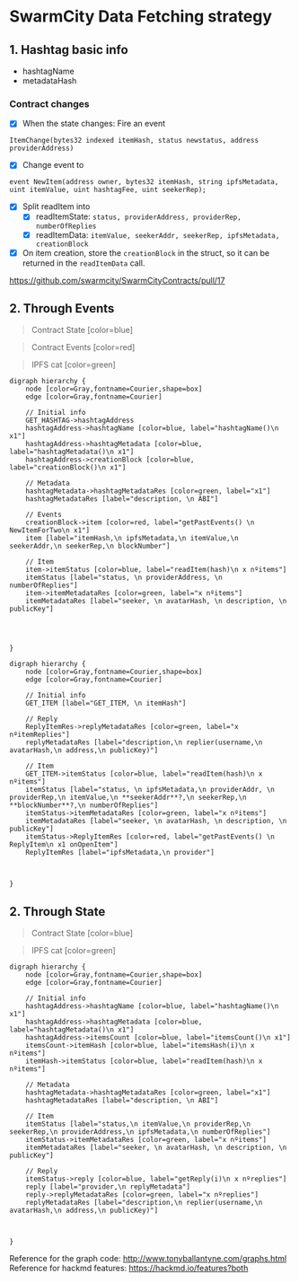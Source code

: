 # SwarmCity Data Fetching strategy

## 1. Hashtag basic info
- hashtagName
- metadataHash

### Contract changes

- [x] When the state changes: Fire an event 
```
ItemChange(bytes32 indexed itemHash, status newstatus, address providerAddress)
```

- [x] Change event to
```
event NewItem(address owner, bytes32 itemHash, string ipfsMetadata, uint itemValue, uint hashtagFee, uint seekerRep);
```

- [x] Split readItem into
  - [x] readItemState: ```status, providerAddress, providerRep, numberOfReplies```
  - [x] readItemData: ```itemValue, seekerAddr, seekerRep, ipfsMetadata, creationBlock```

- [x] On item creation, store the ```creationBlock``` in the struct, so it can be returned in the ```readItemData``` call.

https://github.com/swarmcity/SwarmCityContracts/pull/17

## 2. Through Events
> Contract State
> [color=blue]

> Contract Events
> [color=red]

> IPFS cat
> [color=green]


```graphviz
digraph hierarchy {
    node [color=Gray,fontname=Courier,shape=box]
    edge [color=Gray,fontname=Courier]

    // Initial info
    GET_HASHTAG->hashtagAddress
    hashtagAddress->hashtagName [color=blue, label="hashtagName()\n x1"]
    hashtagAddress->hashtagMetadata [color=blue, label="hashtagMetadata()\n x1"]
    hashtagAddress->creationBlock [color=blue, label="creationBlock()\n x1"]
    
    // Metadata
    hashtagMetadata->hashtagMetadataRes [color=green, label="x1"]
    hashtagMetadataRes [label="description, \n ABI"]
    
    // Events
    creationBlock->item [color=red, label="getPastEvents() \n NewItemForTwo\n x1"]
    item [label="itemHash,\n ipfsMetadata,\n itemValue,\n seekerAddr,\n seekerRep,\n blockNumber"]
    
    // Item
    item->itemStatus [color=blue, label="readItem(hash)\n x nºitems"]
    itemStatus [label="status, \n providerAddress, \n numberOfReplies"]
    item->itemMetadataRes [color=green, label="x nºitems"]
    itemMetadataRes [label="seeker, \n avatarHash, \n description, \n publicKey"]
    



}
```

```graphviz
digraph hierarchy {
    node [color=Gray,fontname=Courier,shape=box]
    edge [color=Gray,fontname=Courier]

    // Initial info
    GET_ITEM [label="GET_ITEM, \n itemHash"]
    
    // Reply
    ReplyItemRes->replyMetadataRes [color=green, label="x nºitemReplies"]
    replyMetadataRes [label="description,\n replier(username,\n avatarHash,\n address,\n publicKey)"]
    
    // Item
    GET_ITEM->itemStatus [color=blue, label="readItem(hash)\n x nºitems"]
    itemStatus [label="status, \n ipfsMetadata,\n providerAddr, \n providerRep,\n itemValue,\n **seekerAddr**?,\n seekerRep,\n **blockNumber**?,\n numberOfReplies"]
    itemStatus->itemMetadataRes [color=green, label="x nºitems"]
    itemMetadataRes [label="seeker, \n avatarHash, \n description, \n publicKey"]
    itemStatus->ReplyItemRes [color=red, label="getPastEvents() \n ReplyItem\n x1 onOpenItem"]
    ReplyItemRes [label="ipfsMetadata,\n provider"]



}
```

## 2. Through State
> Contract State
> [color=blue]


> IPFS cat
> [color=green]

```graphviz
digraph hierarchy {
    node [color=Gray,fontname=Courier,shape=box]
    edge [color=Gray,fontname=Courier]

    // Initial info
    hashtagAddress->hashtagName [color=blue, label="hashtagName()\n x1"]
    hashtagAddress->hashtagMetadata [color=blue, label="hashtagMetadata()\n x1"]
    hashtagAddress->itemsCount [color=blue, label="itemsCount()\n x1"]
    itemsCount->itemHash [color=blue, label="itemsHash(i)\n x nºitems"]
    itemHash->itemStatus [color=blue, label="readItem(hash)\n x nºitems"]
    
    // Metadata
    hashtagMetadata->hashtagMetadataRes [color=green, label="x1"]
    hashtagMetadataRes [label="description, \n ABI"]    
    
    // Item
    itemStatus [label="status,\n itemValue,\n providerRep,\n seekerRep,\n providerAddress,\n ipfsMetadata,\n numberOfReplies"]
    itemStatus->itemMetadataRes [color=green, label="x nºitems"]
    itemMetadataRes [label="seeker, \n avatarHash, \n description, \n publicKey"]
    
    // Reply
    itemStatus->reply [color=blue, label="getReply(i)\n x nºreplies"]
    reply [label="provider,\n replyMetadata"]
    reply->replyMetadataRes [color=green, label="x nºreplies"]
    replyMetadataRes [label="description,\n replier(username,\n avatarHash,\n address,\n publicKey)"]



}
```

Reference for the graph code: http://www.tonyballantyne.com/graphs.html
Reference for hackmd features: https://hackmd.io/features?both